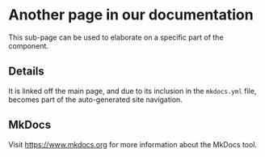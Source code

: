 # Another page in our documentation

This sub-page can be used to elaborate on a specific part of the component.

## Details

It is linked off the main page, and due to its inclusion in the `mkdocs.yml` file, becomes part of the auto-generated site navigation.

## MkDocs

Visit https://www.mkdocs.org for more information about the MkDocs tool.
